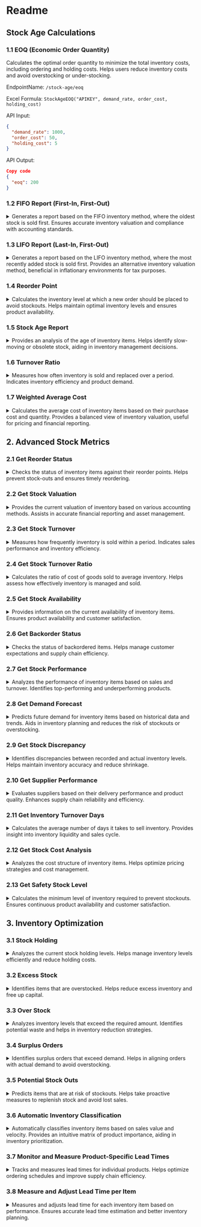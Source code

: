 # Readme

## Stock Age Calculations

### 1.1 EOQ (Economic Order Quantity)

Calculates the optimal order quantity to minimize the total inventory costs, including ordering and holding costs. Helps users reduce inventory costs and avoid overstocking or under-stocking.

EndpointName: `/stock-age/eoq`

Excel Formula: `StockAgeEOQ("APIKEY", demand_rate, order_cost, holding_cost)`

API Input:

```json
{
  "demand_rate": 1000,
  "order_cost": 50,
  "holding_cost": 5
}
```

API Output:

```json
Copy code
{
  "eoq": 200
}
```

### 1.2 FIFO Report (First-In, First-Out)

<details>
<summary>
Generates a report based on the FIFO inventory method, where the oldest stock is sold first. Ensures accurate inventory valuation and compliance with accounting standards.
</summary>

EndpointName: `/stock-age/fifo-report`

Excel Formula: `StockAgeFIFO("APIKEY", receipts, total_sales)`

API Input:

```json
Copy code
{
  "receipts": [100, 200, 300],
  "total_sales": 150
}
```

API Output:

```json
Copy code
{
  "fifo_report": [100, 200, 150]
}
```

</details>

### 1.3 LIFO Report (Last-In, First-Out)

<details>
<summary>Generates a report based on the LIFO inventory method, where the most recently added stock is sold first. Provides an alternative inventory valuation method, beneficial in inflationary environments for tax purposes.</summary>

EndpointName: `/stock-age/lifo-report`

Excel Formula: `StockAgeLIFO("APIKEY", receipts, total_sales)`

API Input:

```json
{
  "receipts": [100, 200, 300],
  "total_sales": 150
}
```

API Output:
```json

{
  "lifo_report": [300, 150, 0]
}
```

</details>

### 1.4 Reorder Point

<details>
<summary>Calculates the inventory level at which a new order should be placed to avoid stockouts. Helps maintain optimal inventory levels and ensures product availability.</summary>

EndpointName: `/stock-age/reorder-point`

Excel Formula: `StockAgeReorderPoint("APIKEY", lead_time_demand, safety_stock)`

API Input:

```json
{
  "lead_time_demand": 500,
  "safety_stock": 100
}
```

API Output:

```json
{
  "reorder_point": 600
}
```

</details>

### 1.5 Stock Age Report

<details>
<summary>Provides an analysis of the age of inventory items. Helps identify slow-moving or obsolete stock, aiding in inventory management decisions.</summary>

EndpointName: `/stock-age/report`

Excel Formula: `StockAgeReport("APIKEY", receipts, current_date)`

API Input:

```json
{
  "receipts": [
    {"date": "2023-01-01", "quantity": 100},
    {"date": "2023-02-01", "quantity": 200},
    {"date": "2023-03-01", "quantity": 300}
  ],
  "current_date": "2024-06-01"
}
```

API Output:

```json
{
  "stock_age_report": [
    {"date": "2023-01-01", "age": 517},
    {"date": "2023-02-01", "age": 486},
    {"date": "2023-03-01", "age": 456}
  ]
}
```

</details>

### 1.6 Turnover Ratio

<details>
<summary>Measures how often inventory is sold and replaced over a period. Indicates inventory efficiency and product demand.</summary>

EndpointName: `/stock-age/turnover-ratio`

Excel Formula: `StockAgeTurnoverRatio("APIKEY", cost_of_goods_sold, average_inventory)`

API Input:

```json
{
  "cost_of_goods_sold": 10000,
  "average_inventory": 2000
}
```
API Output:

```json
{
  "turnover_ratio": 5
}
```
</details>

### 1.7 Weighted Average Cost

<details>
<summary>Calculates the average cost of inventory items based on their purchase cost and quantity.  Provides a balanced view of inventory valuation, useful for pricing and financial reporting.</summary>

EndpointName: `/stock-age/weighted-average-cost`

Excel Formula: `StockAgeWeightedAverageCost("APIKEY", receipts, quantities)`

API Input:

```json

{
  "receipts": [100, 200, 300],
  "quantities": [10, 20, 30]
}
```
API Output:

```json

{
  "weighted_average_cost": 233.33
}
```
</details>

## 2. Advanced Stock Metrics

### 2.1 Get Reorder Status

<details>
<summary>Checks the status of inventory items against their reorder points. Helps prevent stock-outs and ensures timely reordering.</summary>

EndpointName: `/stock-metrics/reorder-status`

Excel Formula: `GetReorderStatus("APIKEY", stock_levels, reorder_points)`

API Input:

```json
{
  "stock_levels": [100, 50, 30],
  "reorder_points": [50, 50, 40]
}
```

API Output:

```json
{
  "reorder_status": ["No", "Yes", "Yes"]
}
```

</details>

### 2.2 Get Stock Valuation

<details>
<summary>Provides the current valuation of inventory based on various accounting methods. Assists in accurate financial reporting and asset management.</summary>

EndpointName: `/stock-metrics/valuation`

Excel Formula: `GetStockValuation("APIKEY", stock_levels, unit_costs)`

API Input:

```json
{
  "stock_levels": [100, 200, 300],
  "unit_costs": [10, 15, 20]
}
```

API Output:

```json
{
  "stock_valuation": 10000
}
```

</details>

### 2.3 Get Stock Turnover

<details>
<summary>Measures how frequently inventory is sold within a period. Indicates sales performance and inventory efficiency.</summary>

EndpointName: `/stock-metrics/turnover`

Excel Formula: `GetStockTurnover("APIKEY", sales, inventory)`

API Input:

```json
{
  "sales": 5000,
  "inventory": 1000
}
```

API Output:

```json
{
  "turnover": 5
}
```

</details>

### 2.4 Get Stock Turnover Ratio

<details>
<summary>Calculates the ratio of cost of goods sold to average inventory. Helps assess how effectively inventory is managed and sold.</summary>

EndpointName: `/stock-metrics/turnover-ratio`

Excel Formula: `GetStockTurnoverRatio("APIKEY", cost_of_goods_sold, average_inventory)`

API Input:

```json
{
  "cost_of_goods_sold": 10000,
  "average_inventory": 2500
}
```

API Output:

```json
{
  "turnover_ratio": 4
}
```

</details>

### 2.5 Get Stock Availability

<details>
<summary>Provides information on the current availability of inventory items. Ensures product availability and customer satisfaction.</summary>

EndpointName: `/stock-metrics/availability`

Excel Formula: `GetStockAvailability("APIKEY", product_ids)`

API Input:

```json
{
  "product_ids": ["A1", "B2", "C3"]
}
```

API Output:

```json
{
  "availability": ["In Stock", "Out of Stock", "In Stock"]
}
```
</details>

### 2.6 Get Backorder Status

<details>
<summary>Checks the status of backordered items. Helps manage customer expectations and supply chain efficiency.</summary>

EndpointName: `/stock-metrics/backorder-status`

Excel Formula: `GetBackorderStatus("APIKEY", product_ids)`

API Input:

```json
{
  "product_ids": ["A1", "B2", "C3"]
}
```

API Output:

```json
{
  "backorder_status": ["No", "Yes", "No"]
}
```

</details>

### 2.7 Get Stock Performance

<details>
<summary>Analyzes the performance of inventory items based on sales and turnover. Identifies top-performing and underperforming products.</summary>

EndpointName: `/stock-metrics/performance`

Excel Formula: `GetStockPerformance("APIKEY", product_ids, sales_data)`

API Input:

```json
{
  "product_ids": ["A1", "B2", "C3"],
  "sales_data": [100, 200, 150]
}
```

API Output:

```json
{
  "performance": ["Good", "Excellent", "Average"]
}
```
</details>

### 2.8 Get Demand Forecast

<details>
<summary>Predicts future demand for inventory items based on historical data and trends. Aids in inventory planning and reduces the risk of stockouts or overstocking.</summary>

EndpointName: `/stock-metrics/demand-forecast`

Excel Formula: `GetDemandForecast("APIKEY", historical_sales)`

API Input:

```json
{
  "historical_sales": [500, 600, 700, 800]
}
```

API Output:

```json
{
  "demand_forecast": 750
}
```
</details>

### 2.9 Get Stock Discrepancy

<details>
<summary>Identifies discrepancies between recorded and actual inventory levels. Helps maintain inventory accuracy and reduce shrinkage.</summary>

EndpointName: `/stock-metrics/discrepancy`

Excel Formula: `GetStockDiscrepancy("APIKEY", system_stock, actual_stock)`

API Input:

```json
{
  "system_stock": [100, 200, 300],
  "actual_stock": [90, 210, 295]
}
```
API Output:

```json
{
  "discrepancy": [-10, 10, -5]
}
```
</details>

### 2.10 Get Supplier Performance

<details>
<summary>Evaluates suppliers based on their delivery performance and product quality. Enhances supply chain reliability and efficiency.</summary>

EndpointName: `/stock-metrics/supplier-performance`

Excel Formula: `GetSupplierPerformance("APIKEY", supplier_ids, delivery_times)`

API Input:

```json
{
  "supplier_ids": ["S1", "S2", "S3"],
  "delivery_times": [5, 7, 10]
}
```

API Output:

```json
{
  "performance": ["Excellent", "Good", "Poor"]
}
```
</details>

### 2.11 Get Inventory Turnover Days

<details>
<summary>Calculates the average number of days it takes to sell inventory. Provides insight into inventory liquidity and sales cycle.</summary>

EndpointName: `/stock-metrics/inventory-turnover-days`

Excel Formula: `GetInventoryTurnoverDays("APIKEY", cost_of_goods_sold, average_inventory)`

API Input:

```json
{
  "cost_of_goods_sold": 10000,
  "average_inventory": 2000
}
```

API Output:

```json
{
  "turnover_days": 73
}
```
</details>

### 2.12 Get Stock Cost Analysis

<details>
<summary>Analyzes the cost structure of inventory items. Helps optimize pricing strategies and cost management.</summary>

EndpointName: `/stock-metrics/cost-analysis`

Excel Formula: `GetStockCostAnalysis("APIKEY", product_ids, costs)`

API Input:

```json
{
  "product_ids": ["A1", "B2", "C3"],
  "costs": [1000, 2000, 3000]
}
```

API Output:

```json
{
  "cost_analysis": [1000, 2000, 3000]
}
```
</details>

### 2.13 Get Safety Stock Level

<details>
<summary>Calculates the minimum level of inventory required to prevent stockouts. Ensures continuous product availability and customer satisfaction.</summary>

EndpointName: `/stock-metrics/safety-stock-level`

Excel Formula: `GetSafetyStockLevel("APIKEY", demand_variability, lead_time_variability, service_level)`

API Input:

```json
{
  "demand_variability": 50,
  "lead_time_variability": 10,
  "service_level": 95
}
```

API Output:

```json
{
  "safety_stock_level": 75
}
```

</details>

## 3. Inventory Optimization

### 3.1 Stock Holding

<details>
<summary>Analyzes the current stock holding levels. Helps manage inventory levels efficiently and reduce holding costs.</summary>

EndpointName: `/inventory-optimization/stock-holding`

Excel Formula: `InventoryStockHolding("APIKEY", product_ids, stock_levels)`

API Input:

```json
{
  "product_ids": ["A1", "B2", "C3"],
  "stock_levels": [100, 200, 300]
}
```

API Output:

```json
{
  "stock_holding": [100, 200, 300]
}
```

</details>

### 3.2 Excess Stock

<details>
<summary>Identifies items that are overstocked. Helps reduce excess inventory and free up capital.</summary>

EndpointName: `/inventory-optimization/excess-stock`

Excel Formula: `InventoryExcessStock("APIKEY", stock_levels, excess_threshold)`

API Input:

```json
{
  "stock_levels": [100, 200, 300],
  "excess_threshold": 150
}
```

API Output:

```json
{
  "excess_stock": [0, 50, 150]
}
```

</details>

### 3.3 Over Stock

<details>
<summary>Analyzes inventory levels that exceed the required amount. Identifies potential waste and helps in inventory reduction strategies.</summary>

EndpointName: `/inventory-optimization/over-stock`

Excel Formula: `InventoryOverStock("APIKEY", stock_levels, optimal_stock)`

API Input:

```json
{
  "stock_levels": [100, 200, 300],
  "optimal_stock": 150
}
```

API Output:

```json
{
  "over_stock": [0, 50, 150]
}
```

</details>

### 3.4 Surplus Orders

<details>
<summary>Identifies surplus orders that exceed demand. Helps in aligning orders with actual demand to avoid overstocking.</summary>

EndpointName: `/inventory-optimization/surplus-orders`

Excel Formula: `InventorySurplusOrders("APIKEY", order_quantities, demand_forecast)`

API Input:

```json
{
  "order_quantities": [150, 250, 350],
  "demand_forecast": 200
}
```

API Output:

```json
{
  "surplus_orders": [0, 50, 150]
}
```
</details>

### 3.5 Potential Stock Outs

<details>
<summary>Predicts items that are at risk of stockouts. Helps take proactive measures to replenish stock and avoid lost sales.</summary>

EndpointName: `/inventory-optimization/potential-stock-outs`

Excel Formula: `InventoryPotentialStockOuts("APIKEY", stock_levels, reorder_points)`

API Input:

```json
{
  "stock_levels": [50, 60, 70],
  "reorder_points": [100, 60, 80]
}
```

API Output:

```json
{
  "potential_stock_outs": [50, 0, 10]
}
```

</details>

### 3.6 Automatic Inventory Classification

<details>
<summary>Automatically classifies inventory items based on sales value and velocity. Provides an intuitive matrix of product importance, aiding in inventory prioritization.</summary>

EndpointName: `/inventory-optimization/automatic-classification`

Excel Formula: `InventoryAutoClassification("APIKEY", product_ids, sales_value, sales_velocity)`

API Input:

```json
{
  "product_ids": ["A1", "B2", "C3"],
  "sales_value": [1000, 1500, 2000],
  "sales_velocity": [5, 10, 15]
}
```

API Output:

```json
{
  "classification": ["A", "B", "C"]
}
```
</details>

### 3.7 Monitor and Measure Product-Specific Lead Times

<details>
<summary>Tracks and measures lead times for individual products. Helps optimize ordering schedules and improve supply chain efficiency.</summary>

EndpointName: `/inventory-optimization/lead-time-monitor`

Excel Formula: `MonitorLeadTime("APIKEY", product_ids, lead_times)`

API Input:

```json
{
  "product_ids": ["A1", "B2", "C3"],
  "lead_times": [5, 7, 10]
}
```

API Output:

```json
{
  "lead_time_monitor": [5, 7, 10]
}
```
</details>

### 3.8 Measure and Adjust Lead Time per Item

<details>
<summary>Measures and adjusts lead time for each inventory item based on performance. Ensures accurate lead time estimation and better inventory planning.</summary>

EndpointName: `/inventory-optimization/lead-time-adjustment`

Excel Formula: `AdjustLeadTime("APIKEY", product_ids, actual_lead_times)`

API Input:

```json
{
  "product_ids": ["A1", "B2", "C3"],
  "actual_lead_times": [4, 6, 9]
}
```

API Output:

```json
{
  "lead_time_adjustment": [4, 6, 9]
}
```
</details>
